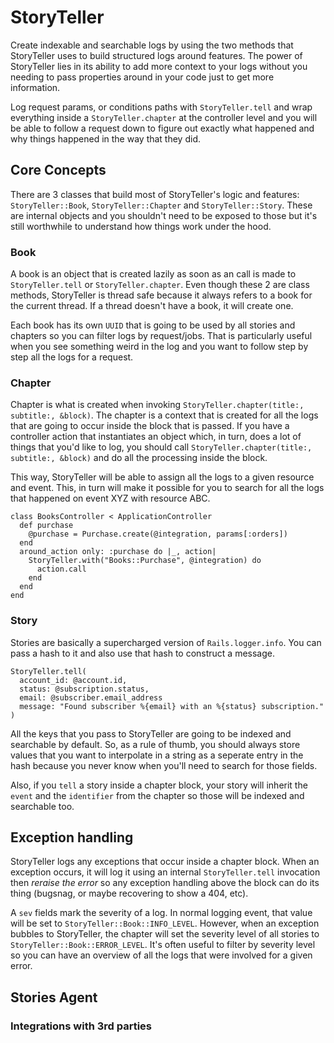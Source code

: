 # StoryTeller

Create indexable and searchable logs by using the two methods that StoryTeller uses to build structured logs around features. The power of StoryTeller lies in its ability to add more context to your logs without you needing to pass properties around in your code just to get more information.

Log request params, or conditions paths with `StoryTeller.tell` and wrap everything inside a `StoryTeller.chapter` at the controller level and you will be able to follow a request down to figure out exactly what happened and why things happened in the way that they did.

## Core Concepts
There are 3 classes that build most of StoryTeller's logic and features: `StoryTeller::Book`, `StoryTeller::Chapter` and `StoryTeller::Story`. These are internal objects and you shouldn't need to be exposed to those but it's still worthwhile to understand how things work under the hood.

### Book
A book is an object that is created lazily as soon as an call is made to `StoryTeller.tell` or `StoryTeller.chapter`. Even though these 2 are class methods, StoryTeller is thread safe because it always refers to a book for the current thread. If a thread doesn't have a book, it will create one.

Each book has its own `UUID` that is going to be used by all stories and chapters so you can filter logs by request/jobs. That is particularly useful when you see something weird in the log and you want to follow step by step all the logs for a request.

### Chapter
Chapter is what is created when invoking `StoryTeller.chapter(title:, subtitle:, &block)`. The chapter is a context that is created for all the logs that are going to occur inside the block that is passed. If you have a controller action that instantiates an object which, in turn, does a lot of things that you'd like to log, you should call `StoryTeller.chapter(title:, subtitle:, &block)` and do all the processing inside the block.

This way, StoryTeller will be able to assign all the logs to a given resource and event. This, in turn will make it possible for you to search for all the logs that happened on event XYZ with resource ABC.

```
class BooksController < ApplicationController
  def purchase
    @purchase = Purchase.create(@integration, params[:orders])
  end
  around_action only: :purchase do |_, action|
    StoryTeller.with("Books::Purchase", @integration) do
      action.call
    end
  end
end
```

### Story
Stories are basically a supercharged version of `Rails.logger.info`. You can pass a hash to it and also use that hash to construct a message.

```
StoryTeller.tell(
  account_id: @account.id,
  status: @subscription.status,
  email: @subscriber.email_address
  message: "Found subscriber %{email} with an %{status} subscription."
)
```

All the keys that you pass to StoryTeller are going to be indexed and searchable by default. So, as a rule of thumb, you should always store values that you want to interpolate in a string as a seperate entry in the hash because you never know when you'll need to search for those fields.

Also, if you `tell` a story inside a chapter block, your story will inherit the `event` and the `identifier` from the chapter so those will be indexed and searchable too.

## Exception handling

StoryTeller logs any exceptions that occur inside a chapter block. When an exception occurs, it will log it using an internal `StoryTeller.tell` invocation then *reraise the error* so any exception handling above the block can do its thing (bugsnag, or maybe recovering to show a 404, etc).

A `sev` fields mark the severity of a log. In normal logging event, that value will be set to `StoryTeller::Book::INFO_LEVEL`. However, when an exception bubbles to StoryTeller, the chapter will set the severity level of all stories to `StoryTeller::Book::ERROR_LEVEL`. It's often useful to filter by severity level so you can have an overview of all the logs that were involved for a given error.
## Stories Agent

### Integrations with 3rd parties

